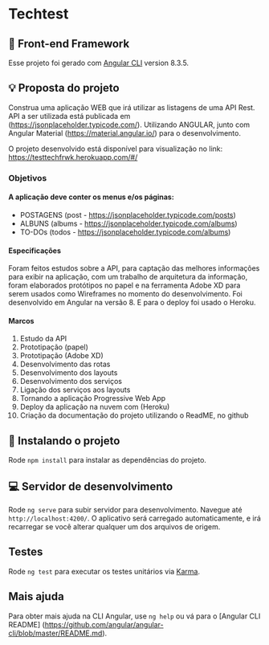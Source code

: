 # Techtest 
## :pushpin: Front-end Framework

Esse projeto foi gerado com [Angular CLI](https://github.com/angular/angular-cli) version 8.3.5.

## :bulb: Proposta do projeto

Construa uma aplicação WEB que irá utilizar as listagens de uma API Rest.
API a ser utilizada está publicada em (https://jsonplaceholder.typicode.com/).
Utilizando ANGULAR, junto com Angular Material (https://material.angular.io/) para o desenvolvimento. 

O projeto desenvolvido está disponível para visualização no link:
https://testtechfrwk.herokuapp.com/#/ 

### Objetivos
#### A aplicação deve conter os menus e/os páginas:

- POSTAGENS (post - https://jsonplaceholder.typicode.com/posts) 
 - ALBUNS (albums - https://jsonplaceholder.typicode.com/albums)
 - TO-DOs (todos - https://jsonplaceholder.typicode.com/albums)

#### Especificações

Foram feitos estudos sobre a API, para captação das melhores informações para exibir na aplicação, com um trabalho de arquitetura da informação, foram elaborados protótipos no papel e na ferramenta Adobe XD para serem usados como Wireframes no momento do desenvolvimento. Foi desenvolvido em Angular na versão 8. E para o deploy foi usado o Heroku.

#### Marcos
1. Estudo da API
2. Prototipação (papel)
3. Prototipação (Adobe XD)
4. Desenvolvimento das rotas
5. Desenvolvimento dos layouts
6. Desenvolvimento dos serviços
7. Ligação dos serviços aos layouts
8. Tornando a aplicação Progressive Web App
9. Deploy da aplicação na nuvem com (Heroku)
10. Criação da documentação do projeto utilizando o ReadME, no github


## :rocket: Instalando o projeto

Rode `npm install` para instalar as dependências do projeto.

## :computer: Servidor de desenvolvimento

Rode `ng serve` para subir servidor para desenvolvimento. 
Navegue até `http://localhost:4200/`. 
O aplicativo será carregado automaticamente, e irá recarregar se você alterar qualquer um dos arquivos de origem.

## Testes

Rode `ng test` para executar os testes unitários via [Karma](https://karma-runner.github.io).

## Mais ajuda

Para obter mais ajuda na CLI Angular, use `ng help` ou vá para o [Angular CLI README] (https://github.com/angular/angular-cli/blob/master/README.md).
